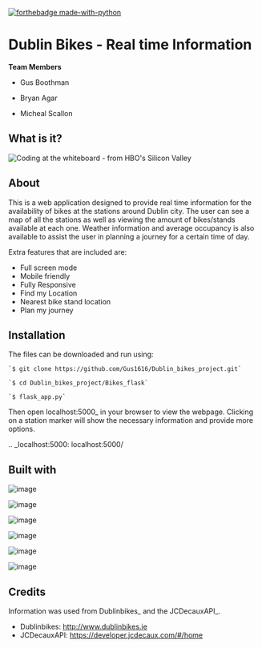 [![forthebadge made-with-python](http://ForTheBadge.com/images/badges/made-with-python.svg)](https://www.python.org/)

Dublin Bikes - Real time Information
===========
**Team Members**

* Gus Boothman

* Bryan Agar

* Micheal Scallon


## What is it?

![Coding at the whiteboard - from HBO's Silicon Valley](https://d3j2pkmjtin6ou.cloudfront.net/coding-at-the-whiteboard-silicon-valley.png)

About
--------

This is a web application designed to provide real time information for the availability of bikes at the stations
around Dublin city. The user can see a map of all the stations as well as viewing the amount of bikes/stands available
at each one. Weather information and average occupancy is also available to assist the user in planning a journey for
a certain time of day.

Extra features that are included are:
 - Full screen mode
 - Mobile friendly
 - Fully Responsive 
 - Find my Location
 - Nearest bike stand location
 - Plan my journey

Installation
-------
The files can be downloaded and run using:

	`$ git clone https://github.com/Gus1616/Dublin_bikes_project.git`

	`$ cd Dublin_bikes_project/Bikes_flask`

	`$ flask_app.py`
	
Then open localhost:5000_ in your browser to view the webpage. Clicking on a station marker will show the
necessary information and provide more options.

.. _localhost:5000: localhost:5000/


Built with
-------
![image]({https://img.shields.io/badge/Visual_Studio_Code-0078D4?style=for-the-badge&logo=visual%20studio%20code&logoColor=white})

![image]({https://img.shields.io/badge/JavaScript-323330?style=for-the-badge&logo=javascript&logoColor=F7DF1E})

![image]({https://img.shields.io/badge/Flask-000000?style=for-the-badge&logo=flask&logoColor=white})

![image]({https://img.shields.io/badge/Bootstrap-563D7C?style=for-the-badge&logo=bootstrap&logoColor=white})

![image]({https://img.shields.io/badge/Amazon_AWS-FF9900?style=for-the-badge&logo=amazonaws&logoColor=white})

![image]({https://img.shields.io/badge/MySQL-005C84?style=for-the-badge&logo=mysql&logoColor=white})



Credits
-------

Information was used from Dublinbikes_ and the JCDecauxAPI_.

- Dublinbikes: http://www.dublinbikes.ie
- JCDecauxAPI: https://developer.jcdecaux.com/#/home
